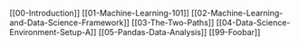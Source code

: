 [[00-Introduction]]
[[01-Machine-Learning-101]]
[[02-Machine-Learning-and-Data-Science-Framework]]
[[03-The-Two-Paths]]
[[04-Data-Science-Environment-Setup-A]]
[[05-Pandas-Data-Analysis]]
[[99-Foobar]]



